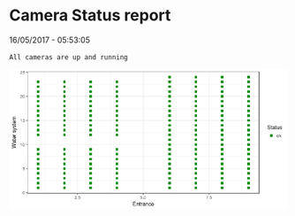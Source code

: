Camera Status report
================
16/05/2017 - 05:53:05

    All cameras are up and running

![](camreport_files/figure-markdown_github/unnamed-chunk-2-1.png)
